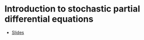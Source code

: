 # Introduction to stochastic partial differential equations
* [Slides](./Talk-LeChen-Graduate-Seminar-Auburn-2021-09-27.pdf)
